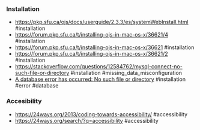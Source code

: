 ### Installation
* https://pkp.sfu.ca/ojs/docs/userguide/2.3.3/es/systemWebInstall.html  #installation
* https://forum.pkp.sfu.ca/t/installing-ojs-in-mac-os-x/36621/4   #installation
* https://forum.pkp.sfu.ca/t/installing-ojs-in-mac-os-x/36621  #installation
* https://forum.pkp.sfu.ca/t/installing-ojs-in-mac-os-x/36621/2 #installation
* https://stackoverflow.com/questions/12584762/mysql-connect-no-such-file-or-directory #installation #missing_data_misconfiguration
* [A database error has occurred: No such file or directory](http://wayback.archive-it.org/7100/20160827211422/https://pkp.sfu.ca/support/forum/viewtopic.php?f=8&t=11355) #installation #error #database
### Accesibility
* https://24ways.org/2013/coding-towards-accessibility/  #accessibility
* https://24ways.org/search/?q=accessibility #accessibility
